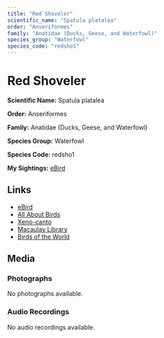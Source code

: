 ```yaml
---
title: "Red Shoveler"
scientific_name: "Spatula platalea"
order: "Anseriformes"
family: "Anatidae (Ducks, Geese, and Waterfowl)"
species_group: "Waterfowl"
species_code: "redsho1"
---
```


# Red Shoveler

**Scientific Name:** Spatula platalea

**Order:** Anseriformes

**Family:** Anatidae (Ducks, Geese, and Waterfowl)

**Species Group:** Waterfowl

**Species Code:** redsho1

**My Sightings:** [eBird](https://ebird.org/lifelist?r=world&time=life&spp=redsho1)

## Links
* [eBird](https://ebird.org/species/redsho1) 
* [All About Birds](https://www.allaboutbirds.org/guide/redsho1) 
* [Xeno-canto](https://www.xeno-canto.org/species/redsho1) 
* [Macaulay Library](https://search.macaulaylibrary.org/catalog?taxonCode=redsho1&sort=rating_rank_desc)
* [Birds of the World](https://birdsoftheworld.org/bow/species/redsho1)

## Media
### Photographs
No photographs available.

### Audio Recordings
No audio recordings available.
